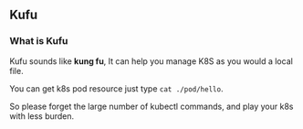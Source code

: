 ## Kufu

### What is Kufu
Kufu sounds like **kung fu**, It can help you manage K8S as you would a local file. 

You can get k8s pod resource just type `cat ./pod/hello`. 

So please forget the large number of kubectl commands, and play your k8s with less burden.
